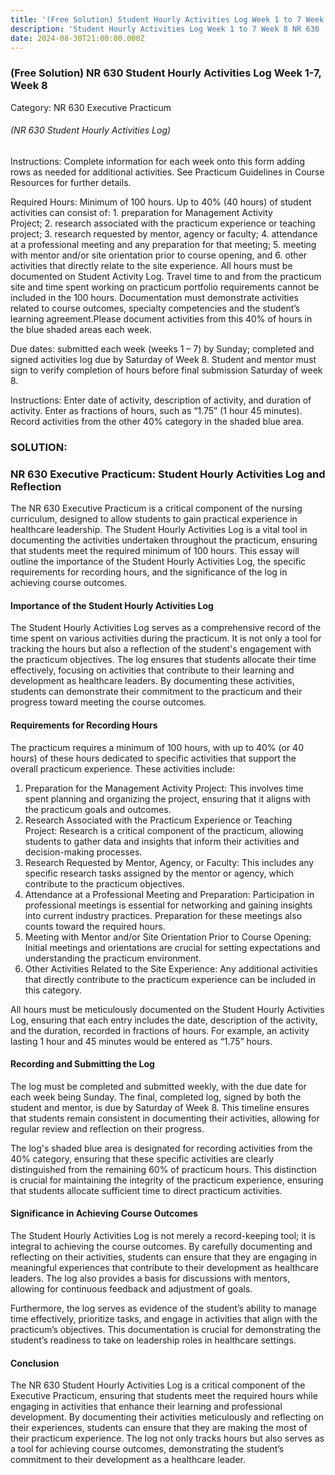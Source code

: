 ```yaml
---
title: '(Free Solution) Student Hourly Activities Log Week 1 to 7 Week 8 NR 630 '
description: 'Student Hourly Activities Log Week 1 to 7 Week 8 NR 630 '
date: 2024-08-30T21:00:00.000Z
---
```


### (Free Solution) NR 630 Student Hourly Activities Log Week 1-7, Week 8

Category: NR 630 Executive Practicum

###### (NR 630 Student Hourly Activities Log)

Instructions: Complete information for each week onto this form adding rows as needed for additional activities. See Practicum Guidelines in Course Resources for further details.

Required Hours: Minimum of 100 hours. Up to 40% (40 hours) of student activities can consist of: 1. preparation for Management Activity Project; 2. research associated with the practicum experience or teaching project; 3. research requested by mentor, agency or faculty; 4. attendance at a professional meeting and any preparation for that meeting; 5. meeting with mentor and/or site orientation prior to course opening, and 6. other activities that directly relate to the site experience. All hours must be documented on Student Activity Log. Travel time to and from the practicum site and time spent working on practicum portfolio requirements cannot be included in the 100 hours. Documentation must demonstrate activities related to course outcomes, specialty competencies and the student’s learning agreement.Please document activities from this 40% of hours in the blue shaded areas each week.

Due dates: submitted each week (weeks 1 – 7) by Sunday; completed and signed activities log due by Saturday of Week 8. Student and mentor must sign to verify completion of hours before final submission Saturday of week 8.

Instructions: Enter date of activity, description of activity, and duration of activity. Enter as fractions of hours, such as “1.75” (1 hour 45 minutes). Record activities from the other 40% category in the shaded blue area.

### SOLUTION:

### NR 630 Executive Practicum: Student Hourly Activities Log and Reflection

The NR 630 Executive Practicum is a critical component of the nursing curriculum, designed to allow students to gain practical experience in healthcare leadership. The Student Hourly Activities Log is a vital tool in documenting the activities undertaken throughout the practicum, ensuring that students meet the required minimum of 100 hours. This essay will outline the importance of the Student Hourly Activities Log, the specific requirements for recording hours, and the significance of the log in achieving course outcomes.

#### Importance of the Student Hourly Activities Log

The Student Hourly Activities Log serves as a comprehensive record of the time spent on various activities during the practicum. It is not only a tool for tracking the hours but also a reflection of the student's engagement with the practicum objectives. The log ensures that students allocate their time effectively, focusing on activities that contribute to their learning and development as healthcare leaders. By documenting these activities, students can demonstrate their commitment to the practicum and their progress toward meeting the course outcomes.

#### **Requirements for Recording Hours**

The practicum requires a minimum of 100 hours, with up to 40% (or 40 hours) of these hours dedicated to specific activities that support the overall practicum experience. These activities include:

1. Preparation for the Management Activity Project: This involves time spent planning and organizing the project, ensuring that it aligns with the practicum goals and outcomes.
2. Research Associated with the Practicum Experience or Teaching Project: Research is a critical component of the practicum, allowing students to gather data and insights that inform their activities and decision-making processes.
3. Research Requested by Mentor, Agency, or Faculty: This includes any specific research tasks assigned by the mentor or agency, which contribute to the practicum objectives.
4. Attendance at a Professional Meeting and Preparation: Participation in professional meetings is essential for networking and gaining insights into current industry practices. Preparation for these meetings also counts toward the required hours.
5. Meeting with Mentor and/or Site Orientation Prior to Course Opening: Initial meetings and orientations are crucial for setting expectations and understanding the practicum environment.
6. Other Activities Related to the Site Experience: Any additional activities that directly contribute to the practicum experience can be included in this category.

All hours must be meticulously documented on the Student Hourly Activities Log, ensuring that each entry includes the date, description of the activity, and the duration, recorded in fractions of hours. For example, an activity lasting 1 hour and 45 minutes would be entered as “1.75” hours.

#### **Recording and Submitting the Log**

The log must be completed and submitted weekly, with the due date for each week being Sunday. The final, completed log, signed by both the student and mentor, is due by Saturday of Week 8. This timeline ensures that students remain consistent in documenting their activities, allowing for regular review and reflection on their progress.

The log's shaded blue area is designated for recording activities from the 40% category, ensuring that these specific activities are clearly distinguished from the remaining 60% of practicum hours. This distinction is crucial for maintaining the integrity of the practicum experience, ensuring that students allocate sufficient time to direct practicum activities.

#### **Significance in Achieving Course Outcomes**

The Student Hourly Activities Log is not merely a record-keeping tool; it is integral to achieving the course outcomes. By carefully documenting and reflecting on their activities, students can ensure that they are engaging in meaningful experiences that contribute to their development as healthcare leaders. The log also provides a basis for discussions with mentors, allowing for continuous feedback and adjustment of goals.

Furthermore, the log serves as evidence of the student’s ability to manage time effectively, prioritize tasks, and engage in activities that align with the practicum’s objectives. This documentation is crucial for demonstrating the student’s readiness to take on leadership roles in healthcare settings.

#### **Conclusion**

The NR 630 Student Hourly Activities Log is a critical component of the Executive Practicum, ensuring that students meet the required hours while engaging in activities that enhance their learning and professional development. By documenting their activities meticulously and reflecting on their experiences, students can ensure that they are making the most of their practicum experience. The log not only tracks hours but also serves as a tool for achieving course outcomes, demonstrating the student’s commitment to their development as a healthcare leader.
